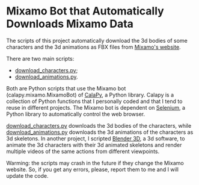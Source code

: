 
# Mixamo Bot that Automatically Downloads Mixamo Data

The scripts of this project automatically download the 3d bodies of some characters and the 3d animations as FBX files
from [Mixamo's website](https://www.mixamo.com).

There are two main scripts:
- [download_characters.py](download_characters.py);
- [download_animations.py](download_animations.py).

Both are Python scripts that use the Mixamo bot (calapy.mixamo.MixamoBot) of [CalaPy](https://pypi.org/project/calapy),
a Python library. Calapy is a collection of Python functions that I personally coded and that I tend to reuse in
different projects. The Mixamo bot is dependent on [Selenium](https://selenium-python.readthedocs.io), a Python library
to automatically control the web browser.

[download_characters.py](download_characters.py) downloads the 3d bodies of the characters, while
[download_animations.py](download_animations.py) downloads the 3d animations of the characters as 3d skeletons. In
another project, I scripted [Blender 3D](https://www.blender.org/), a 3d software, to animate the 3d characters with
their 3d animated skeletons and render multiple videos of the same actions from different viewpoints.

Warming: the scripts may crash in the future if they change the Mixamo website. So, if you get any errors, please,
report them to me and I will update the code.
